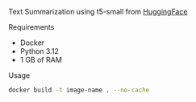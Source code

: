 Text Summarization using t5-small from [HuggingFace](https://huggingface.co/Falconsai/text_summarization)

Requirements
- Docker
- Python 3.12
- 1 GB of RAM

Usage

```bash
docker build -t image-name . --no-cache
```